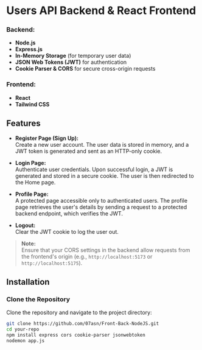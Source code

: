 # Users API Backend & React Frontend

### Backend:
- **Node.js**
- **Express.js**
- **In-Memory Storage** (for temporary user data)
- **JSON Web Tokens (JWT)** for authentication
- **Cookie Parser & CORS** for secure cross-origin requests
 
### Frontend:
- **React**
- **Tailwind CSS**

## Features

- **Register Page (Sign Up):**  
  Create a new user account. The user data is stored in memory, and a JWT token is generated and sent as an HTTP-only cookie.

- **Login Page:**  
  Authenticate user credentials. Upon successful login, a JWT is generated and stored in a secure cookie. The user is then redirected to the Home page.

- **Profile Page:**  
  A protected page accessible only to authenticated users. The profile page retrieves the user's details by sending a request to a protected backend endpoint, which verifies the JWT.

- **Logout:**  
  Clear the JWT cookie to log the user out.

> **Note:**  
> Ensure that your CORS settings in the backend allow requests from the frontend's origin (e.g., `http://localhost:5173` or `http://localhost:5175`).

## Installation

### Clone the Repository

Clone the repository and navigate to the project directory:

```bash
git clone https://github.com/07asn/Front-Back-NodeJS.git
cd your-repo
npm install express cors cookie-parser jsonwebtoken
nodemon app.js


